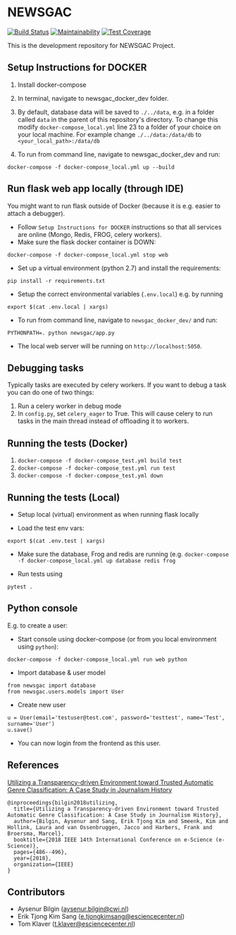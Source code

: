 # NEWSGAC
[![Build Status](https://travis-ci.org/newsgac/platform.svg?branch=master)](https://travis-ci.org/newsgac/platform)
[![Maintainability](https://api.codeclimate.com/v1/badges/40ee8b8ba037d26a4e4d/maintainability)](https://codeclimate.com/github/newsgac/platform/maintainability)
[![Test Coverage](https://api.codeclimate.com/v1/badges/40ee8b8ba037d26a4e4d/test_coverage)](https://codeclimate.com/github/newsgac/platform/test_coverage)

This is the development repository for NEWSGAC Project.

## Setup Instructions for DOCKER

1. Install docker-compose

2. In terminal, navigate to newsgac_docker_dev folder.

3. By default, database data will be saved to `./../data`, e.g. in a folder called `data` in the parent of this repository's directory.
   To change this modify `docker-compose_local.yml` line 23 to a folder of your choice on your local machine.
   For example change `./../data:/data/db` to `<your_local_path>:/data/db`

4. To run from command line, navigate to newsgac_docker_dev and run:

```
docker-compose -f docker-compose_local.yml up --build
```


## Run flask web app locally (through IDE)

You might want to run flask outside of Docker (because it is e.g. easier to attach a debugger).

* Follow `Setup Instructions for DOCKER` instructions so that all services are online (Mongo, Redis, FROG, celery workers).
* Make sure the flask docker container is DOWN:

```
docker-compose -f docker-compose_local.yml stop web
```

* Set up a virtual environment (python 2.7) and install the requirements:

```
pip install -r requirements.txt
```

* Setup the correct environmental variables (`.env.local`) e.g. by running

```
export $(cat .env.local | xargs)
```

* To run from command line, navigate to `newsgac_docker_dev/` and run:

```
PYTHONPATH=. python newsgac/app.py
```
* The local web server will be running on `http://localhost:5050`.

## Debugging tasks

Typically tasks are executed by celery workers. If you want to debug a task you can do one of two things:

1. Run a celery worker in debug mode
2. In `config.py`, set `celery_eager` to True. This will cause celery to
   run tasks in the main thread instead of offloading it to workers.


## Running the tests (Docker)
1. `docker-compose -f docker-compose_test.yml build test`
2. `docker-compose -f docker-compose_test.yml run test`
3. `docker-compose -f docker-compose_test.yml down`

## Running the tests (Local)
* Setup local (virtual) environment as when running flask locally

* Load the test env vars:

```
export $(cat .env.test | xargs)
```

* Make sure the database, Frog and redis are running (e.g. `docker-compose -f docker-compose_local.yml up database redis frog`

* Run tests using

```
pytest .
```


## Python console

E.g. to create a user:

* Start console using docker-compose (or from you local environment using `python`):

```
docker-compose -f docker-compose_local.yml run web python
```

* Import database & user model

```
from newsgac import database
from newsgac.users.models import User
```

* Create new user

```
u = User(email='testuser@test.com', password='testtest', name='Test', surname='User')
u.save()
```

* You can now login from the frontend as this user.

## References

[Utilizing a Transparency-driven Environment toward Trusted Automatic Genre Classification: A Case Study in Journalism History](https://arxiv.org/pdf/1810.00968.pdf)

```
@inproceedings{bilgin2018utilizing,
  title={Utilizing a Transparency-driven Environment toward Trusted Automatic Genre Classification: A Case Study in Journalism History},
  author={Bilgin, Aysenur and Sang, Erik Tjong Kim and Smeenk, Kim and Hollink, Laura and van Ossenbruggen, Jacco and Harbers, Frank and Broersma, Marcel},
  booktitle={2018 IEEE 14th International Conference on e-Science (e-Science)},
  pages={486--496},
  year={2018},
  organization={IEEE}
}
```

## Contributors

- Aysenur Bilgin (aysenur.bilgin@cwi.nl)
- Erik Tjong Kim Sang (e.tjongkimsang@esciencecenter.nl)
- Tom Klaver (t.klaver@esciencecenter.nl)
